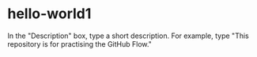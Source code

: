 # hello-world1
In the "Description" box, type a short description. For example, type "This repository is for practising the GitHub Flow."
